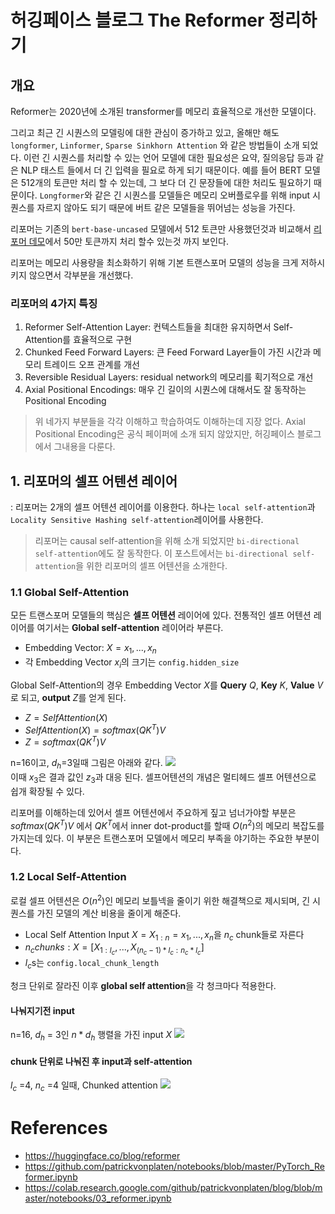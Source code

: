 # 허깅페이스 블로그 The Reformer 정리하기
## 개요
Reformer는 2020년에 소개된 transformer를 메모리 효율적으로 개선한 모델이다.  

그리고 최근 긴 시퀀스의 모델링에 대한 관심이 증가하고 있고, 올해만 해도  `longformer`, `Linformer`, `Sparse Sinkhorn Attention` 와 같은 방법들이 소개 되었다. 이런 긴 시퀀스를 처리할 수 있는 언어 모델에 대한 필요성은 요약, 질의응답 등과 같은 NLP 태스트 들에서 더 긴 입력을 필요로 하게 되기 때문이다. 예를 들어 BERT 모델은 512개의 토큰만 처리 할 수 있는데, 그 보다 더 긴 문장들에 대한 처리도 필요하기 때문이다. `Longformer`와 같은 긴 시퀀스를 모델들은 메모리 오버플로우를 위해 input 시퀀스를 자르지 않아도 되기 때문에 버트 같은 모델들을 뛰어넘는 성능을 가진다.  
  
리포머는 기존의 `bert-base-uncased` 모델에서 512 토큰만 사용했던것과 비교해서 [리포머 데모](https://github.com/patrickvonplaten/notebooks/blob/master/PyTorch_Reformer.ipynb)에서 50만 토큰까지 처리 할수 있는것 까지 보인다.  

리포머는 메모리 사용량을 최소화하기 위해 기본 트랜스포머 모델의 성능을 크게 저하시키지 않으면서 각부분을 개선했다.  
  
### 리포머의 4가지 특징
1. Reformer Self-Attention Layer: 컨텍스트들을 최대한 유지하면서 Self-Attention를 효율적으로 구현
2. Chunked Feed Forward Layers: 큰 Feed Forward Layer들이 가진 시간과 메모리 트레이드 오프 관계를 개선
3. Reversible Residual Layers: residual network의 메모리를 획기적으로 개선
4. Axial Positional Encodings: 매우 긴 길이의 시퀀스에 대해서도 잘 동작하는 Positional Encoding

> 위 네가지 부분들을 각각 이해하고 학습하여도 이해하는데 지장 없다. 
> Axial Positional Encoding은 공식 페이퍼에 소개 되지 않았지만, 허깅페이스 블로그에서 그내용을 다룬다.

## 1. 리포머의 셀프 어텐션 레이어
: 리포머는 2개의 셀프 어텐션 레이어를 이용한다. 하나는 `local self-attention`과 `Locality Sensitive Hashing self-attention`레이어를 사용한다.  
  
> 리포머는 causal self-attention을 위해 소개 되었지만 `bi-directional self-attention`에도 잘 동작한다. 이 포스트에서는 `bi-directional self-attention`을 위한 리포머의 셀프 어텐션을 소개한다.


### 1.1 Global Self-Attention
모든 트랜스포머 모델들의 핵심은 **셀프 어텐션** 레이어에 있다. 전통적인 셀프 어텐션 레이어를 여기서는 **Global self-attention** 레이어라 부른다. 
- Embedding Vector: $X = x_1,...,x_n$
- 각 Embedding Vector $x_i$의 크기는 `config.hidden_size`  
  
Global Self-Attention의 경우 Embedding Vector $X$를 **Query** $Q$, **Key** $K$, **Value** $V$로 되고, **output** $Z$를 얻게 된다. 
- $Z= SelfAttention(X)$
- $SelfAttention(X)=softmax(QK^{T})V$
- $Z = softmax(QK^T)V$ 

n=16이고, $d_h$=3일때 그림은 아래와 같다.
![](https://raw.githubusercontent.com/patrickvonplaten/scientific_images/master/reformer_benchmark/conventional_attention.png
)  
이때 $x_{3}$은 결과 값인 $z_{3}$과 대응 된다. 셀프어텐션의 개념은 멀티헤드 셀프 어텐션으로 쉽개 확장될 수 있다.  
  
리포머를 이해하는데 있어서 셀프 어텐션에서 주요하게 짚고 넘너가야할 부분은 $softmax(QK^{T})V$ 에서 $QK^{T}$에서 inner dot-product를 할때 $O(n^2)$의 메모리 복잡도를 가지는데 있다. 이 부분은 트랜스포머 모델에서 메모리 부족을 야기하는 주요한 부분이다. 

### 1.2 Local Self-Attention
로컬 셀프 어텐션은 $O(n^2)$인 메모리 보틀넥을 줄이기 위한 해결책으로 제시되며, 긴 시퀀스를 가진 모델의 계산 비용을 줄이게 해준다. 
- Local Self Attention Input $X=X_{1:n}=x_1,...,x_n$을 $n_c$ chunk들로 자른다 
- $n_c chunks:X=[X_{1:l_c},...,X_{(n_c-1)*l_c:n_c*l_c}]$
- $l_c$s는 `config.local_chunk_length`

청크 단위로 잘라진 이후 **global self attention**을 각 청크마다 적용한다. 

#### 나눠지기전 input
n=16, $d_h$ = 3인 $n*d_h$ 행렬을 가진 input $X$
![](https://raw.githubusercontent.com/patrickvonplaten/scientific_images/master/reformer_benchmark/input.png)

#### chunk 단위로 나눠진 후 input과 self-attention
$l_c$ =4, $n_c$ =4 일때, Chunked attention
![](https://raw.githubusercontent.com/patrickvonplaten/scientific_images/master/reformer_benchmark/chunked_attention_1.png)


# References
- https://huggingface.co/blog/reformer
- https://github.com/patrickvonplaten/notebooks/blob/master/PyTorch_Reformer.ipynb
- https://colab.research.google.com/github/patrickvonplaten/blog/blob/master/notebooks/03_reformer.ipynb
